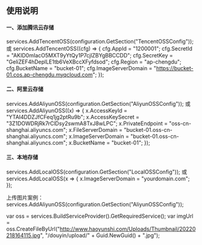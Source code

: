 ﻿## 使用说明
#### 一、添加腾讯云存储
services.AddTencentOSS(configuration.GetSection("TencentOSSConfig"));
或
services.AddTencentOSS((cfg) => {
    cfg.AppId = "1200001";
    cfg.SecretId = "AKID0mIacO5MXT9yYtQy1P7cjlZBYgBBCCDD";
    cfg.SecretKey = "GeliZEF4hDeplLE1tb6VeXBccXFyfdsod";
    cfg.Region = "ap-chengdu";
    cfg.BucketName = "bucket-01";
    cfg.ImageServerDomain = "https://bucket-01.cos.ap-chengdu.myqcloud.com";
});
#### 二、阿里云存储
services.AddAliyunOSS(configuration.GetSection("AliyunOSSConfig"));
或
services.AddAliyunOSS((x) => {
    x.AccessKeyId = "YTAI4DDZJfCFeq1jg2ptRu9b";
    x.AccessKeySecret = "3Z1DOWDRjRk7rClDsy2swmA8TxJ8wLPC";
    x.PrivateEndpoint = "oss-cn-shanghai.aliyuncs.com";
    x.FileServerDomain = "bucket-01.oss-cn-shanghai.aliyuncs.com";
    x.ImageServerDomain = "bucket-01.oss-cn-shanghai.aliyuncs.com";
    x.BucketName = "bucket-01";
});
#### 三、本地存储
services.AddLocalOSS(configuration.GetSection("LocalOSSConfig"));
或
services.AddLocalOSS(x => { x.ImageServerDomain = "yourdomain.com"; });


上传图片案例：
services.AddAliyunOSS(configuration.GetSection("AliyunOSSConfig"));

var oss = services.BuildServiceProvider().GetRequiredService<IOSSProvider>();
            var imgUrl = oss.CreateFileByUrl("http://www.haoyunshi.com/Uploads/Thumbnail/20220218164115.jpg", "/douyin/upload/" + Guid.NewGuid() + ".jpg");
